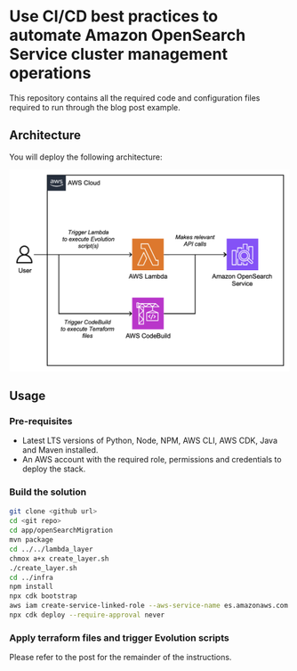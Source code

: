# Use CI/CD best practices to automate Amazon OpenSearch Service cluster management operations

This repository contains all the required code and configuration files required to run through the blog post example.

## Architecture

You will deploy the following architecture:

![architecture](architecture.png)

## Usage

### Pre-requisites

- Latest LTS versions of Python, Node, NPM, AWS CLI, AWS CDK, Java and Maven installed.
- An AWS account with the required role, permissions and credentials to deploy the stack.

### Build the solution
```bash
git clone <github url>
cd <git repo>
cd app/openSearchMigration
mvn package
cd ../../lambda_layer
chmox a+x create_layer.sh
./create_layer.sh
cd ../infra
npm install
npx cdk bootstrap
aws iam create-service-linked-role --aws-service-name es.amazonaws.com
npx cdk deploy --require-approval never
```

### Apply terraform files and trigger Evolution scripts

Please refer to the post for the remainder of the instructions.